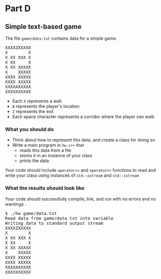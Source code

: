 # Part D

## Simple text-based game

The file `game/data.txt` contains data for a simple game. 

<pre>
XXXXZXXXXX
X        X
X XX XXX X
X XX     X
X XX XXXXX
X    XXXXX
XXXX XXXXX
XXXX XXXXX
XXXXAXXXXX
XXXXXXXXXX
</pre>
 
* Each `X` represents a wall. 
* `A` represents the player's location
* `Z` represents the exit
* Each space character represents a corridor where the player can walk


### What you should do

* Think about how to represent this data, and create a class for doing so
* Write a main program in `hw.c++` that 
    * reads this data from a file
    * stores it in an instance of your class
    * prints the data

Your code should include `operator<<` and `operator>>` functions to read and write your class using instances of `std::ostream` and `std::istream`


### What the results should look like

Your code should successfully compile, link, and run with no errors and no warnings .
<pre>$ ./hw game/data.txt
Read data from game/data.txt into variable
Writing data to standard output stream
XXXXZXXXXX
X        X
X XX XXX X
X XX     X
X XX XXXXX
X    XXXXX
XXXX XXXXX
XXXX XXXXX
XXXXAXXXXX
XXXXXXXXXX
</pre>

